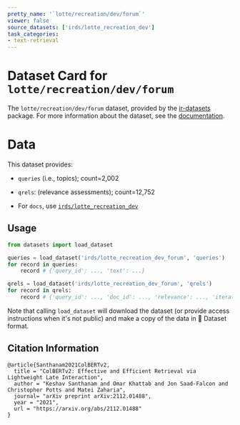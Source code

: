 ```yaml
---
pretty_name: '`lotte/recreation/dev/forum`'
viewer: false
source_datasets: ['irds/lotte_recreation_dev']
task_categories:
- text-retrieval
---
```


# Dataset Card for `lotte/recreation/dev/forum`

The `lotte/recreation/dev/forum` dataset, provided by the [ir-datasets](https://ir-datasets.com/) package.
For more information about the dataset, see the [documentation](https://ir-datasets.com/lotte#lotte/recreation/dev/forum).

# Data

This dataset provides:
 - `queries` (i.e., topics); count=2,002
 - `qrels`: (relevance assessments); count=12,752

 - For `docs`, use [`irds/lotte_recreation_dev`](https://huggingface.co/datasets/irds/lotte_recreation_dev)

## Usage

```python
from datasets import load_dataset

queries = load_dataset('irds/lotte_recreation_dev_forum', 'queries')
for record in queries:
    record # {'query_id': ..., 'text': ...}

qrels = load_dataset('irds/lotte_recreation_dev_forum', 'qrels')
for record in qrels:
    record # {'query_id': ..., 'doc_id': ..., 'relevance': ..., 'iteration': ...}

```

Note that calling `load_dataset` will download the dataset (or provide access instructions when it's not public) and make a copy of the
data in 🤗 Dataset format.

## Citation Information

```
@article{Santhanam2021ColBERTv2,
  title = "ColBERTv2: Effective and Efficient Retrieval via Lightweight Late Interaction",
  author = "Keshav Santhanam and Omar Khattab and Jon Saad-Falcon and Christopher Potts and Matei Zaharia", 
  journal= "arXiv preprint arXiv:2112.01488",
  year = "2021",
  url = "https://arxiv.org/abs/2112.01488"
}
```
